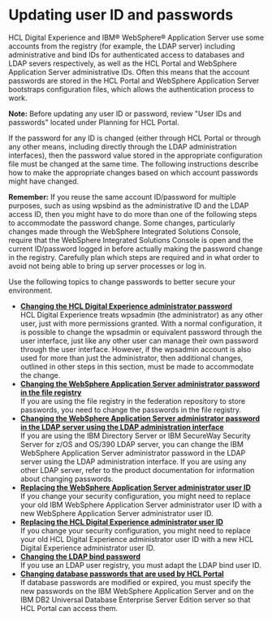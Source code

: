 # Updating user ID and passwords

HCL Digital Experience and IBM® WebSphere® Application Server use some accounts from the registry \(for example, the LDAP server\) including administrative and bind IDs for authenticated access to databases and LDAP severs respectively, as well as the HCL Portal and WebSphere Application Server administrative IDs. Often this means that the account passwords are stored in the HCL Portal and WebSphere Application Server bootstraps configuration files, which allows the authentication process to work.

**Note:** Before updating any user ID or password, review "User IDs and passwords" located under Planning for HCL Portal.

If the password for any ID is changed \(either through HCL Portal or through any other means, including directly through the LDAP administration interfaces\), then the password value stored in the appropriate configuration file must be changed at the same time. The following instructions describe how to make the appropriate changes based on which account passwords might have changed.

**Remember:** If you reuse the same account ID/password for multiple purposes, such as using wpsbind as the administrative ID and the LDAP access ID, then you might have to do more than one of the following steps to accommodate the password change. Some changes, particularly changes made through the WebSphere Integrated Solutions Console, require that the WebSphere Integrated Solutions Console is open and the current ID/password logged in before actually making the password change in the registry. Carefully plan which steps are required and in what order to avoid not being able to bring up server processes or log in.

Use the following topics to change passwords to better secure your environment.

-   **[Changing the HCL Digital Experience administrator password](../updating_userid_pwd/wpsadmin.md)**  
HCL Digital Experience treats wpsadmin \(the administrator\) as any other user, just with more permissions granted. With a normal configuration, it is possible to change the wpsadmin or equivalent password through the user interface, just like any other user can manage their own password through the user interface. However, if the wpsadmin account is also used for more than just the administrator, then additional changes, outlined in other steps in this section, must be made to accommodate the change.
-   **[Changing the WebSphere Application Server administrator password in the file registry](../updating_userid_pwd/was_filereg.md)**  
If you are using the file registry in the federation repository to store passwords, you need to change the passwords in the file registry.
-   **[Changing the WebSphere Application Server administrator password in the LDAP server using the LDAP administration interface](../updating_userid_pwd/wpsbindldap.md)**  
If you are using the IBM Directory Server or IBM SecureWay Security Server for z/OS and OS/390 LDAP server, you can change the IBM WebSphere Application Server administrator password in the LDAP server using the LDAP administration interface. If you are using any other LDAP server, refer to the product documentation for information about changing passwords.
-   **[Replacing the WebSphere Application Server administrator user ID](../updating_userid_pwd/rep_was_id.md)**  
If you change your security configuration, you might need to replace your old IBM WebSphere Application Server administrator user ID with a new WebSphere Application Server administrator user ID.
-   **[Replacing the HCL Digital Experience administrator user ID](../updating_userid_pwd/portalid.md)**  
If you change your security configuration, you might need to replace your old HCL Digital Experience administrator user ID with a new HCL Digital Experience administrator user ID.
-   **[Changing the LDAP bind password](../updating_userid_pwd/bind.md)**  
If you use an LDAP user registry, you must adapt the LDAP bind user ID.
-   **[Changing database passwords that are used by HCL Portal](../updating_userid_pwd/db_passwords.md)**  
If database passwords are modified or expired, you must specify the new passwords on the IBM WebSphere Application Server and on the IBM DB2 Universal Database Enterprise Server Edition server so that HCL Portal can access them.


